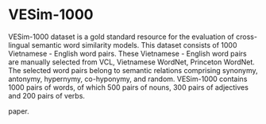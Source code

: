 # VESim-1000
VESim-1000 dataset is a gold standard resource for the evaluation of cross-lingual semantic word similarity models. This dataset consists of 1000 Vietnamese - English word pairs.
These Vietnamese - English word pairs are manually selected from VCL, Vietnamese WordNet, Princeton WordNet. 
The selected word pairs belong to semantic relations comprising synonymy, antonymy, hypernymy, co-hyponymy, and random.
VESim-1000 contains 1000 pairs of words, of which 500 pairs of nouns, 300 pairs of adjectives and 200 pairs of verbs.

paper.
